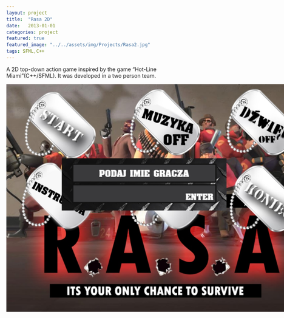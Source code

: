 ```yaml
---
layout: project
title:  "Rasa 2D"
date:   2013-01-01 
categories: project
featured: true
featured_image: "../../assets/img/Projects/Rasa2.jpg"
tags: SFML,C++
---
```



A 2D top-down action game inspired by the game “Hot-Line Miami”(C++/SFML). It was developed in a two person team.

<img src="/assets/img/Projects/Rasa1.jpg" style=" max-width:800px;height:600px; display:block; margin-left:auto; margin-right:auto;">